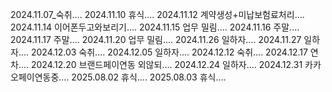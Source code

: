 2024.11.07_숙취....
2024.11.10 휴식....
2024.11.12 계약생성+미납보험료처리....
2024.11.14 이어폰두고와보리기....
2024.11.15 업무 밀림....
2024.11.16 주말....
2024.11.17 주말....
2024.11.20 업무 밀림....
2024.11.26 일하자....
2024.11.27 일하자....
2024.12.03 숙취....
2024.12.05 일하자....
2024.12.12 숙취....
2024.12.17 연차....
2024.12.20 브랜드페이연동 외않되....
2024.12.24 일하자....
2024.12.31 카카오페이연동중....
2025.08.02 휴식....
2025.08.03 휴식....